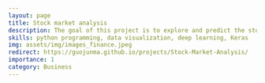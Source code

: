 ```yaml
---
layout: page
title: Stock market analysis
description: The goal of this project is to explore and predict the stock market price.
skills: python programming, data visualization, deep learning, Keras 
img: assets/img/images_finance.jpeg
redirect: https://guojunma.github.io/projects/Stock-Market-Analysis/
importance: 1
category: Business
---
```

